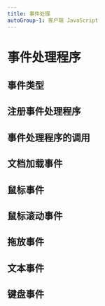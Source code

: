 ```yaml
---
title: 事件处理
autoGroup-1: 客户端 JavaScript
---
```

# 事件处理程序

## 事件类型

## 注册事件处理程序

## 事件处理程序的调用

## 文档加载事件

## 鼠标事件

## 鼠标滚动事件

## 拖放事件

## 文本事件

## 键盘事件